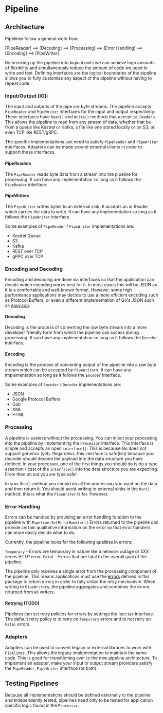 # Pipeline

## Architecture

Pipelines follow a general work flow:

[PipeReader] ==> [Decoding] ==> [Processing] ==> [Error Handling] ==> [Encoding] ==> [PipeWriter]

By breaking up the pipeline into logical units we can achieve high amounts of flexibility and simultaneously
reduce the amount of code we need to write and test. Defining interfaces are the logical boundaries of
the pipeline allows you to fully customize any aspect of the pipeline without having to repeat code.


### Input/Output (IO): 

The input and outputs of the pipe are byte streams. The pipeline accepts `PipeReader` and `PipeWriter` interfaces
for the input and output respectively. These interfaces have `Read()` and `Write()` methods that accept `io.Reader`s.
This allows the pipeline to read from any stream of data, whether that be from a queue like Kestrel or Kafka,
a file like one stored locally or on S3, or even TCP like REST/gRPC.

The specific implementations just need to satisfy `PipeReader` and `PipeWriter` interfaces. Adapters
can be made around external clients in order to support these interfaces.

#### PipeReaders

The `PipeReader` reads byte data from a stream into the pipeline for processing. It can have 
any implementation so long as it follows the `PipeReader` interface.

#### PipeWriters

The `PipeWriter` writes bytes to an external sink. It accepts an io.Reader which carries
the data to write. It can have any implementation so long as it follows the `PipeWriter` interface.

Some examples of `PipeReader` / `PipeWriter` implementations are:
- Kestrel Queue
- S3
- Kafka
- REST over TCP
- gPPC over TCP

### Encoding and Decoding 

Encoding and decoding are done via interfaces so that the application can decide which encoding works best 
for it. In most cases this will be JSON as it is a comfortable and well-known format. However, some high 
performance applications may decide to use a more efficient encoding such as Protocol Buffers, or even
a different implementation of Go's JSON such as [easyjson](https://github.com/mailru/easyjson).

#### Decoding

Decoding is the process of converting the raw byte stream into a more developer friendly form
from which the pipeline can access during processing. It can have any implementation so long as it follows
the `Decoder` interface.

#### Encoding

Encoding is the process of converting output of the pipeline into a raw byte stream which can be accepted by
`PipeWriter`s. It can have any implementation so long as it follows the `Encoder` interface.

Some examples of `Encoder` / `Decoder` implementations are:
- JSON
- Google Protocol Buffers
- Gob
- XML
- HTML
 
### Processing

A pipeline is useless without the processing. You can inject your processing into the pipeline by implementing the
`Processor` interface. This interface is simple and accepts an open `interface{}`. This is because Go does not support
generics (yet). Regardless, this interface is safe(ish) because your decoder should decode the payload into the data
structure you have defined. In your processor, one of the first things you should do is do a type assertion / cast of
the `interface{}` into the data structure you are expecting. From then on out you are type safe!

In your `Run()` method you should do all the processing you want on the data and then return it. 
You should avoid writing to external sinks in the `Run()` method, this is what the `PipeWriter` is for. However,
 

### Error Handling

Errors can be handled by providing an error handling function to the pipeline with `Pipeline.SetErrorHandler()` 
Errors returned to the pipeline can provide certain qualitative information on the error so that error handlers
can more easily decide what to do. 

Currently, the pipeline looks for the following qualities in errors:

`Temporary` - Errors are temporary in nature like a network outage or 5XX series HTTP error.
`Fatal` - Errors that are fatal to the overall goal of the pipeline. 

The pipeline only receives a single error from the processing component of the pipeline.
This means applications must use the [errors](./errors.go) defined in this package to return 
errors in order to fully utilize the retry mechanism. When writing to `PipeWriter`s, the pipeline aggregates
and combines the errors returned from all writers.

#### Retrying (TODO)

Pipelines can set retry policies for errors by settings the `Retrier` interface.
The default retry policy is to retry on `Temporary` errors and to not retry on `Fatal` errors. 
 

### Adapters

Adapters can be used to convert legacy or external libraries to work with `Pipelines`.
This allows the legacy implementation to maintain the same code. This is good for transitioning
over to the new pipeline architecture. To implement an adapter, make your input or output stream providers 
satisfy the `PipeReader`, `PipeWriter` interface (or both).


## Testing Pipelines

Because all implementations should be defined externally to the pipeline and independently tested,
pipelines need only to be tested for application specific logic found in the `Processor`.
